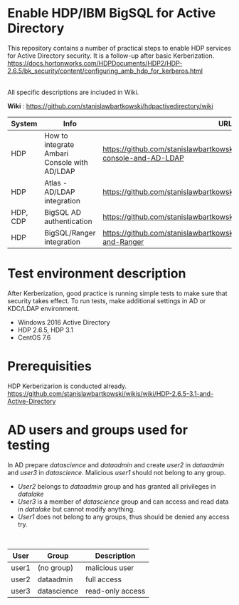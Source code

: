 # Enable HDP/IBM BigSQL for Active Directory
This repository contains a number of practical steps to enable HDP services for Active Directory security. It is a follow-up after basic Kerberization.<br>
https://docs.hortonworks.com/HDPDocuments/HDP2/HDP-2.6.5/bk_security/content/configuring_amb_hdp_for_kerberos.html<br>
<br>

All specific descriptions are included in Wiki.<br>

**Wiki** : https://github.com/stanislawbartkowski/hdpactivedirectory/wiki

| System | Info | URL
| --- | --- | --- |
| HDP |How to integrate Ambari Console with AD/LDAP | https://github.com/stanislawbartkowski/hdpactivedirectory/wiki/Ambari-console-and-AD-LDAP
| HDP |  Atlas - AD/LDAP integration | https://github.com/stanislawbartkowski/hdpactivedirectory/wiki/Atlas
| HDP, CDP | BigSQL AD authentication | https://github.com/stanislawbartkowski/hdpactivedirectory/wiki/BigSQL
| HDP | BigSQL/Ranger integration | https://github.com/stanislawbartkowski/hdpactivedirectory/wiki/BigSQL-and-Ranger


# Test environment description
After Kerberization, good practice is running simple tests to make sure that security takes effect. To run tests, make additional settings in AD or KDC/LDAP environment.

* Windows 2016 Active Directory
* HDP 2.6.5, HDP 3.1
* CentOS 7.6

# Prerequisities
HDP Kerberizarion is conducted already.
https://github.com/stanislawbartkowski/wikis/wiki/HDP-2.6.5-3.1-and-Active-Directory
# AD users and groups used for testing

In AD prepare *datascience* and *dataadmin* and create *user2* in *dataadmin* and *user3* in *datascience*. Malicious *user1* should not belong to any group.

* *User2* belongs to *dataadmin* group and has granted all privileges in *datalake*
* *User3* is a member of *datascience* group and can access and read data in *datalake* but cannot modify anything. 
* *User1* does not belong to any groups, thus should be denied any access try.
<br>

| User | Group | Description |
| -- | -- | -- |
| user1 | (no group) | malicious user
| user2 | dataadmin | full access
| user3 | datascience | read-only access



